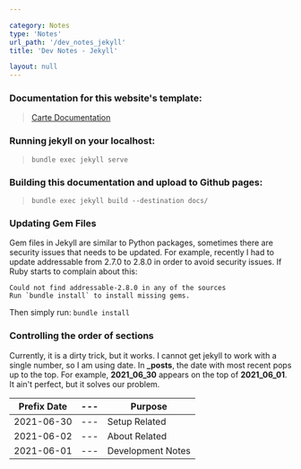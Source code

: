```yaml
---

category: Notes
type: 'Notes'
url_path: '/dev_notes_jekyll'
title: 'Dev Notes - Jekyll'

layout: null
---
```


### Documentation for this website's template:
> [Carte Documentation](https://github.com/Wiredcraft/carte)

### Running jekyll on your localhost:

> `bundle exec jekyll serve`

### Building this documentation and upload to Github pages:

> `bundle exec jekyll build --destination docs/`

### Updating Gem Files
Gem files in Jekyll are similar to Python packages, sometimes there are security issues that needs to be updated.
For example, recently I had to update addressable from 2.7.0 to 2.8.0 in order to avoid security issues.
If Ruby starts to complain about this:

```
Could not find addressable-2.8.0 in any of the sources
Run `bundle install` to install missing gems.
```

Then simply run: `bundle install`


### Controlling the order of sections
Currently, it is a dirty trick, but it works. I cannot get jekyll to work with a single number, so I am using date.
In **_posts**, the date with most recent pops up to the top. For example, **2021_06_30** appears on the top of **2021_06_01**.
It ain't perfect, but it solves our problem.

| Prefix Date | --- | Purpose | 
| --- | --- | --- | 
| 2021-06-30 | --- | Setup Related | 
| 2021-06-02 | --- | About Related | 
| 2021-06-01 | --- | Development Notes |